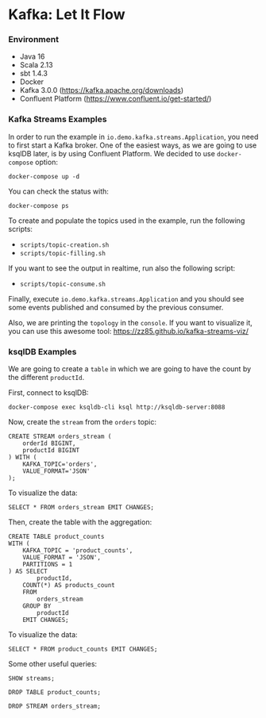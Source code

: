 # Kafka: Let It Flow

### Environment
- Java 16
- Scala 2.13
- sbt 1.4.3
- Docker
- Kafka 3.0.0 (https://kafka.apache.org/downloads)
- Confluent Platform (https://www.confluent.io/get-started/)

### Kafka Streams Examples

In order to run the example in `io.demo.kafka.streams.Application`, you need to first start a Kafka broker. One of the easiest ways, as we are going to use ksqlDB later, is by using Confluent Platform. We decided to use `docker-compose` option:

```
docker-compose up -d
```

You can check the status with:

```
docker-compose ps
```

To create and populate the topics used in the example, run the following scripts:
- `scripts/topic-creation.sh`
- `scripts/topic-filling.sh`

If you want to see the output in realtime, run also the following script:
- `scripts/topic-consume.sh`

Finally, execute `io.demo.kafka.streams.Application` and you should see some events published and consumed by the previous consumer.

Also, we are printing the `topology` in the `console`. If you want to visualize it, you can use this awesome tool: https://zz85.github.io/kafka-streams-viz/

### ksqlDB Examples

We are going to create a `table` in which we are going to have the count by the different `productId`.

First, connect to ksqlDB:

```
docker-compose exec ksqldb-cli ksql http://ksqldb-server:8088
```

Now, create the `stream` from the `orders` topic:

```
CREATE STREAM orders_stream (
    orderId BIGINT,
    productId BIGINT
) WITH (
    KAFKA_TOPIC='orders',
    VALUE_FORMAT='JSON'
);
```

To visualize the data:

```
SELECT * FROM orders_stream EMIT CHANGES;
```

Then, create the table with the aggregation:

```
CREATE TABLE product_counts
WITH (
    KAFKA_TOPIC = 'product_counts',
    VALUE_FORMAT = 'JSON',
    PARTITIONS = 1
) AS SELECT
        productId,
    COUNT(*) AS products_count
    FROM
        orders_stream
    GROUP BY
        productId
    EMIT CHANGES;
```

To visualize the data:

```
SELECT * FROM product_counts EMIT CHANGES;
```

Some other useful queries:

```
SHOW streams;

DROP TABLE product_counts;

DROP STREAM orders_stream;
```
